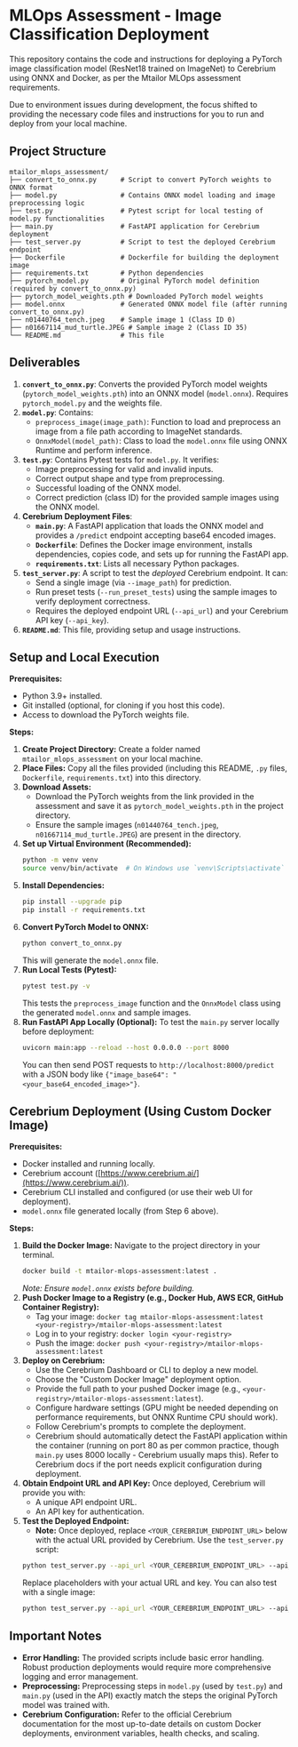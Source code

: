 # MLOps Assessment - Image Classification Deployment

This repository contains the code and instructions for deploying a PyTorch image classification model (ResNet18 trained on ImageNet) to Cerebrium using ONNX and Docker, as per the Mtailor MLOps assessment requirements.

Due to environment issues during development, the focus shifted to providing the necessary code files and instructions for you to run and deploy from your local machine.

## Project Structure

```
mtailor_mlops_assessment/
├── convert_to_onnx.py      # Script to convert PyTorch weights to ONNX format
├── model.py                # Contains ONNX model loading and image preprocessing logic
├── test.py                 # Pytest script for local testing of model.py functionalities
├── main.py                 # FastAPI application for Cerebrium deployment
├── test_server.py          # Script to test the deployed Cerebrium endpoint
├── Dockerfile              # Dockerfile for building the deployment image
├── requirements.txt        # Python dependencies
├── pytorch_model.py        # Original PyTorch model definition (required by convert_to_onnx.py)
├── pytorch_model_weights.pth # Downloaded PyTorch model weights
├── model.onnx              # Generated ONNX model file (after running convert_to_onnx.py)
├── n01440764_tench.jpeg    # Sample image 1 (Class ID 0)
├── n01667114_mud_turtle.JPEG # Sample image 2 (Class ID 35)
└── README.md               # This file
```

## Deliverables

1.  **`convert_to_onnx.py`**: Converts the provided PyTorch model weights (`pytorch_model_weights.pth`) into an ONNX model (`model.onnx`). Requires `pytorch_model.py` and the weights file.
2.  **`model.py`**: Contains:
    *   `preprocess_image(image_path)`: Function to load and preprocess an image from a file path according to ImageNet standards.
    *   `OnnxModel(model_path)`: Class to load the `model.onnx` file using ONNX Runtime and perform inference.
3.  **`test.py`**: Contains Pytest tests for `model.py`. It verifies:
    *   Image preprocessing for valid and invalid inputs.
    *   Correct output shape and type from preprocessing.
    *   Successful loading of the ONNX model.
    *   Correct prediction (class ID) for the provided sample images using the ONNX model.
4.  **Cerebrium Deployment Files**:
    *   **`main.py`**: A FastAPI application that loads the ONNX model and provides a `/predict` endpoint accepting base64 encoded images.
    *   **`Dockerfile`**: Defines the Docker image environment, installs dependencies, copies code, and sets up for running the FastAPI app.
    *   **`requirements.txt`**: Lists all necessary Python packages.
5.  **`test_server.py`**: A script to test the *deployed* Cerebrium endpoint. It can:
    *   Send a single image (via `--image_path`) for prediction.
    *   Run preset tests (`--run_preset_tests`) using the sample images to verify deployment correctness.
    *   Requires the deployed endpoint URL (`--api_url`) and your Cerebrium API key (`--api_key`).
6.  **`README.md`**: This file, providing setup and usage instructions.

## Setup and Local Execution

**Prerequisites:**

*   Python 3.9+ installed.
*   Git installed (optional, for cloning if you host this code).
*   Access to download the PyTorch weights file.

**Steps:**

1.  **Create Project Directory:** Create a folder named `mtailor_mlops_assessment` on your local machine.
2.  **Place Files:** Copy all the files provided (including this README, `.py` files, `Dockerfile`, `requirements.txt`) into this directory.
3.  **Download Assets:**
    *   Download the PyTorch weights from the link provided in the assessment and save it as `pytorch_model_weights.pth` in the project directory.
    *   Ensure the sample images (`n01440764_tench.jpeg`, `n01667114_mud_turtle.JPEG`) are present in the directory.
4.  **Set up Virtual Environment (Recommended):**
    ```bash
    python -m venv venv
    source venv/bin/activate  # On Windows use `venv\Scripts\activate`
    ```
5.  **Install Dependencies:**
    ```bash
    pip install --upgrade pip
    pip install -r requirements.txt
    ```
6.  **Convert PyTorch Model to ONNX:**
    ```bash
    python convert_to_onnx.py
    ```
    This will generate the `model.onnx` file.
7.  **Run Local Tests (Pytest):**
    ```bash
    pytest test.py -v
    ```
    This tests the `preprocess_image` function and the `OnnxModel` class using the generated `model.onnx` and sample images.
8.  **Run FastAPI App Locally (Optional):**
    To test the `main.py` server locally before deployment:
    ```bash
    uvicorn main:app --reload --host 0.0.0.0 --port 8000
    ```
    You can then send POST requests to `http://localhost:8000/predict` with a JSON body like `{"image_base64": "<your_base64_encoded_image>"}`.

## Cerebrium Deployment (Using Custom Docker Image)

**Prerequisites:**

*   Docker installed and running locally.
*   Cerebrium account ([https://www.cerebrium.ai/](https://www.cerebrium.ai/)).
*   Cerebrium CLI installed and configured (or use their web UI for deployment).
*   `model.onnx` file generated locally (from Step 6 above).

**Steps:**

1.  **Build the Docker Image:**
    Navigate to the project directory in your terminal.
    ```bash
    docker build -t mtailor-mlops-assessment:latest .
    ```
    *Note: Ensure `model.onnx` exists before building.* 
2.  **Push Docker Image to a Registry (e.g., Docker Hub, AWS ECR, GitHub Container Registry):**
    *   Tag your image: `docker tag mtailor-mlops-assessment:latest <your-registry>/mtailor-mlops-assessment:latest`
    *   Log in to your registry: `docker login <your-registry>`
    *   Push the image: `docker push <your-registry>/mtailor-mlops-assessment:latest`
3.  **Deploy on Cerebrium:**
    *   Use the Cerebrium Dashboard or CLI to deploy a new model.
    *   Choose the "Custom Docker Image" deployment option.
    *   Provide the full path to your pushed Docker image (e.g., `<your-registry>/mtailor-mlops-assessment:latest`).
    *   Configure hardware settings (GPU might be needed depending on performance requirements, but ONNX Runtime CPU should work).
    *   Follow Cerebrium's prompts to complete the deployment.
    *   Cerebrium should automatically detect the FastAPI application within the container (running on port 80 as per common practice, though `main.py` uses 8000 locally - Cerebrium usually maps this). Refer to Cerebrium docs if the port needs explicit configuration during deployment.
4.  **Obtain Endpoint URL and API Key:**
    Once deployed, Cerebrium will provide you with:
    *   A unique API endpoint URL.
    *   An API key for authentication.
5.  **Test the Deployed Endpoint:**
    *   **Note:** Once deployed, replace `<YOUR_CEREBRIUM_ENDPOINT_URL>` below with the actual URL provided by Cerebrium.
    Use the `test_server.py` script:
    ```bash
    python test_server.py --api_url <YOUR_CEREBRIUM_ENDPOINT_URL> --api_key <YOUR_CEREBRIUM_API_KEY> --run_preset_tests
    ```
    Replace placeholders with your actual URL and key.
    You can also test with a single image:
    ```bash
    python test_server.py --api_url <YOUR_CEREBRIUM_ENDPOINT_URL> --api_key <YOUR_CEREBRIUM_API_KEY> --image_path path/to/your/image.jpg
    ```

## Important Notes

*   **Error Handling:** The provided scripts include basic error handling. Robust production deployments would require more comprehensive logging and error management.
*   **Preprocessing:** Preprocessing steps in `model.py` (used by `test.py`) and `main.py` (used in the API) exactly match the steps the original PyTorch model was trained with.
*   **Cerebrium Configuration:** Refer to the official Cerebrium documentation for the most up-to-date details on custom Docker deployments, environment variables, health checks, and scaling.

